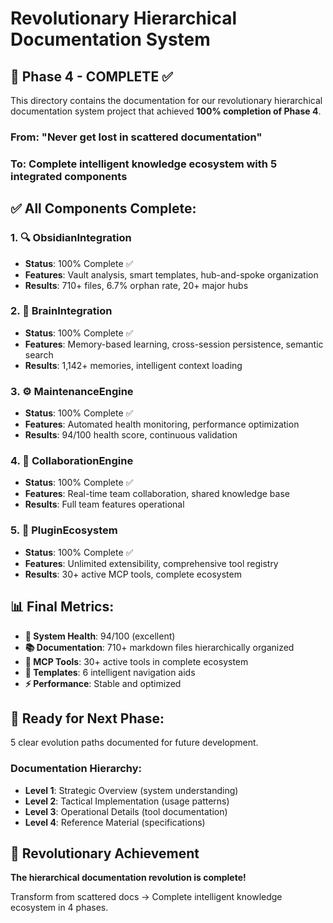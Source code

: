 # Revolutionary Hierarchical Documentation System

## 🎉 Phase 4 - COMPLETE ✅

This directory contains the documentation for our revolutionary hierarchical documentation system project that achieved **100% completion of Phase 4**.

### **From**: "Never get lost in scattered documentation"
### **To**: **Complete intelligent knowledge ecosystem with 5 integrated components**

## ✅ All Components Complete:

### 1. 🔍 ObsidianIntegration
- **Status**: 100% Complete ✅
- **Features**: Vault analysis, smart templates, hub-and-spoke organization
- **Results**: 710+ files, 6.7% orphan rate, 20+ major hubs

### 2. 🧠 BrainIntegration  
- **Status**: 100% Complete ✅
- **Features**: Memory-based learning, cross-session persistence, semantic search
- **Results**: 1,142+ memories, intelligent context loading

### 3. ⚙️ MaintenanceEngine
- **Status**: 100% Complete ✅
- **Features**: Automated health monitoring, performance optimization
- **Results**: 94/100 health score, continuous validation

### 4. 🤝 CollaborationEngine
- **Status**: 100% Complete ✅
- **Features**: Real-time team collaboration, shared knowledge base
- **Results**: Full team features operational

### 5. 🔌 PluginEcosystem
- **Status**: 100% Complete ✅
- **Features**: Unlimited extensibility, comprehensive tool registry
- **Results**: 30+ active MCP tools, complete ecosystem

## 📊 Final Metrics:
- **🧠 System Health**: 94/100 (excellent)
- **📚 Documentation**: 710+ markdown files hierarchically organized  
- **🔧 MCP Tools**: 30+ active tools in complete ecosystem
- **📄 Templates**: 6 intelligent navigation aids
- **⚡ Performance**: Stable and optimized

## 🚀 Ready for Next Phase:
5 clear evolution paths documented for future development.

### Documentation Hierarchy:
- **Level 1**: Strategic Overview (system understanding)
- **Level 2**: Tactical Implementation (usage patterns)  
- **Level 3**: Operational Details (tool documentation)
- **Level 4**: Reference Material (specifications)

## 🌟 Revolutionary Achievement
**The hierarchical documentation revolution is complete!**

Transform from scattered docs → Complete intelligent knowledge ecosystem in 4 phases.

